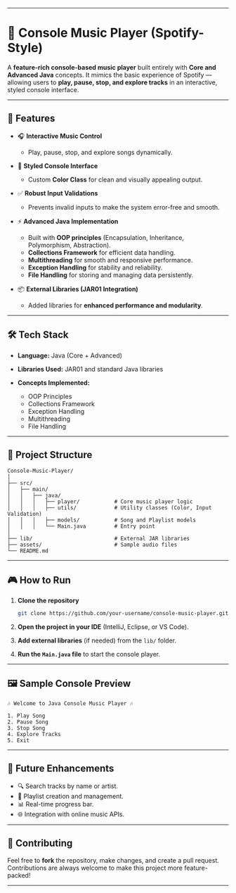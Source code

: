 
---

# 🎵 **Console Music Player (Spotify-Style)**

A **feature-rich console-based music player** built entirely with **Core and Advanced Java** concepts.
It mimics the basic experience of Spotify — allowing users to **play, pause, stop, and explore tracks** in an interactive, styled console interface.

---

## 🚀 **Features**

* 🎧 **Interactive Music Control**

  * Play, pause, stop, and explore songs dynamically.
* 🎨 **Styled Console Interface**

  * Custom **Color Class** for clean and visually appealing output.
* ✅ **Robust Input Validations**

  * Prevents invalid inputs to make the system error-free and smooth.
* ⚡ **Advanced Java Implementation**

  * Built with **OOP principles** (Encapsulation, Inheritance, Polymorphism, Abstraction).
  * **Collections Framework** for efficient data handling.
  * **Multithreading** for smooth and responsive performance.
  * **Exception Handling** for stability and reliability.
  * **File Handling** for storing and managing data persistently.
* 📦 **External Libraries (JAR01 Integration)**

  * Added libraries for **enhanced performance and modularity**.

---

## 🛠 **Tech Stack**

* **Language:** Java (Core + Advanced)
* **Libraries Used:** JAR01 and standard Java libraries
* **Concepts Implemented:**

  * OOP Principles
  * Collections Framework
  * Exception Handling
  * Multithreading
  * File Handling

---

## 📂 **Project Structure**

```
Console-Music-Player/
│
├── src/
│   ├── main/
│   │   ├── java/
│   │   │   ├── player/           # Core music player logic
│   │   │   ├── utils/            # Utility classes (Color, Input Validation)
│   │   │   ├── models/           # Song and Playlist models
│   │   │   └── Main.java         # Entry point
│
├── lib/                          # External JAR libraries
├── assets/                       # Sample audio files
└── README.md
```

---

## 🎮 **How to Run**

1. **Clone the repository**

   ```bash
   git clone https://github.com/your-username/console-music-player.git
   ```
2. **Open the project in your IDE** (IntelliJ, Eclipse, or VS Code).
3. **Add external libraries** (if needed) from the `lib/` folder.
4. **Run the `Main.java` file** to start the console player.

---

## 🖼 **Sample Console Preview**

```
🎶 Welcome to Java Console Music Player 🎶

1. Play Song
2. Pause Song
3. Stop Song
4. Explore Tracks
5. Exit
```

---

## 📌 **Future Enhancements**

* 🔍 Search tracks by name or artist.
* 🎼 Playlist creation and management.
* 📊 Real-time progress bar.
* 🌐 Integration with online music APIs.

---

## 🤝 **Contributing**

Feel free to **fork** the repository, make changes, and create a pull request.
Contributions are always welcome to make this project more feature-packed!

---



